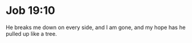 # Job 19:10

He breaks me down on every side, and I am gone, and my hope has he pulled up like a tree.
